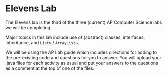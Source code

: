 # Elevens Lab

The Elevens lab is the third of the three (current) AP Computer Science labs we will be completing.

Major topics in this lab include use of (abstract) classes, interfaces, inheritance, and `List`s / `ArrayList`s.

We will be using the AP Lab guide which includes directions for adding to the pre-existing code and questions for you to answer. You will upload your .java files for each activity as usual and put your answers to the questions as a comment at the top of one of the files.
